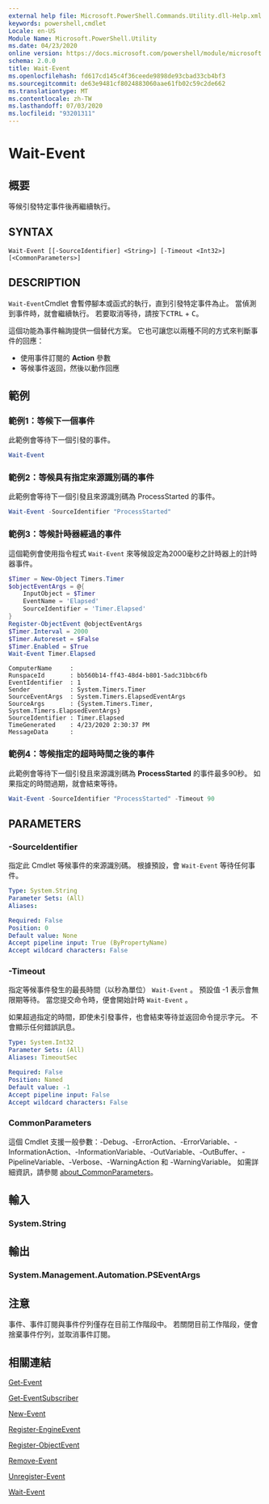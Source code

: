 ```yaml
---
external help file: Microsoft.PowerShell.Commands.Utility.dll-Help.xml
keywords: powershell,cmdlet
Locale: en-US
Module Name: Microsoft.PowerShell.Utility
ms.date: 04/23/2020
online version: https://docs.microsoft.com/powershell/module/microsoft.powershell.utility/wait-event?view=powershell-7&WT.mc_id=ps-gethelp
schema: 2.0.0
title: Wait-Event
ms.openlocfilehash: fd617cd145c4f36ceede9898de93cbad33cb4bf3
ms.sourcegitcommit: de63e9481cf8024883060aae61fb02c59c2de662
ms.translationtype: MT
ms.contentlocale: zh-TW
ms.lasthandoff: 07/03/2020
ms.locfileid: "93201311"
---
```

# Wait-Event

## 概要
等候引發特定事件後再繼續執行。

## SYNTAX

```
Wait-Event [[-SourceIdentifier] <String>] [-Timeout <Int32>] [<CommonParameters>]
```

## DESCRIPTION

`Wait-Event`Cmdlet 會暫停腳本或函式的執行，直到引發特定事件為止。 當偵測到事件時，就會繼續執行。 若要取消等待，請按下<kbd>CTRL</kbd> + <kbd>C</kbd>。

這個功能為事件輪詢提供一個替代方案。 它也可讓您以兩種不同的方式來判斷事件的回應：

- 使用事件訂閱的 **Action** 參數
- 等候事件返回，然後以動作回應

## 範例

### 範例1：等候下一個事件

此範例會等待下一個引發的事件。

```powershell
Wait-Event
```

### 範例2：等候具有指定來源識別碼的事件

此範例會等待下一個引發且來源識別碼為 ProcessStarted 的事件。

```powershell
Wait-Event -SourceIdentifier "ProcessStarted"
```

### 範例3：等候計時器經過的事件

這個範例會使用指令程式 `Wait-Event` 來等候設定為2000毫秒之計時器上的計時器事件。

```powershell
$Timer = New-Object Timers.Timer
$objectEventArgs = @{
    InputObject = $Timer
    EventName = 'Elapsed'
    SourceIdentifier = 'Timer.Elapsed'
}
Register-ObjectEvent @objectEventArgs
$Timer.Interval = 2000
$Timer.Autoreset = $False
$Timer.Enabled = $True
Wait-Event Timer.Elapsed
```

```Output
ComputerName     :
RunspaceId       : bb560b14-ff43-48d4-b801-5adc31bbc6fb
EventIdentifier  : 1
Sender           : System.Timers.Timer
SourceEventArgs  : System.Timers.ElapsedEventArgs
SourceArgs       : {System.Timers.Timer, System.Timers.ElapsedEventArgs}
SourceIdentifier : Timer.Elapsed
TimeGenerated    : 4/23/2020 2:30:37 PM
MessageData      :
```

### 範例4：等候指定的超時時間之後的事件

此範例會等待下一個引發且來源識別碼為 **ProcessStarted** 的事件最多90秒。 如果指定的時間過期，就會結束等待。

```powershell
Wait-Event -SourceIdentifier "ProcessStarted" -Timeout 90
```

## PARAMETERS

### -SourceIdentifier

指定此 Cmdlet 等候事件的來源識別碼。
根據預設，會 `Wait-Event` 等待任何事件。

```yaml
Type: System.String
Parameter Sets: (All)
Aliases:

Required: False
Position: 0
Default value: None
Accept pipeline input: True (ByPropertyName)
Accept wildcard characters: False
```

### -Timeout

指定等候事件發生的最長時間（以秒為單位） `Wait-Event` 。 預設值 -1 表示會無限期等待。 當您提交命令時，便會開始計時 `Wait-Event` 。

如果超過指定的時間，即使未引發事件，也會結束等待並返回命令提示字元。 不會顯示任何錯誤訊息。

```yaml
Type: System.Int32
Parameter Sets: (All)
Aliases: TimeoutSec

Required: False
Position: Named
Default value: -1
Accept pipeline input: False
Accept wildcard characters: False
```

### CommonParameters

這個 Cmdlet 支援一般參數：-Debug、-ErrorAction、-ErrorVariable、-InformationAction、-InformationVariable、-OutVariable、-OutBuffer、-PipelineVariable、-Verbose、-WarningAction 和 -WarningVariable。 如需詳細資訊，請參閱 [about_CommonParameters](https://go.microsoft.com/fwlink/?LinkID=113216)。

## 輸入

### System.String

## 輸出

### System.Management.Automation.PSEventArgs

## 注意

事件、事件訂閱與事件佇列僅存在目前工作階段中。 若關閉目前工作階段，便會捨棄事件佇列，並取消事件訂閱。

## 相關連結

[Get-Event](Get-Event.md)

[Get-EventSubscriber](Get-EventSubscriber.md)

[New-Event](New-Event.md)

[Register-EngineEvent](Register-EngineEvent.md)

[Register-ObjectEvent](Register-ObjectEvent.md)

[Remove-Event](Remove-Event.md)

[Unregister-Event](Unregister-Event.md)

[Wait-Event](Wait-Event.md)
